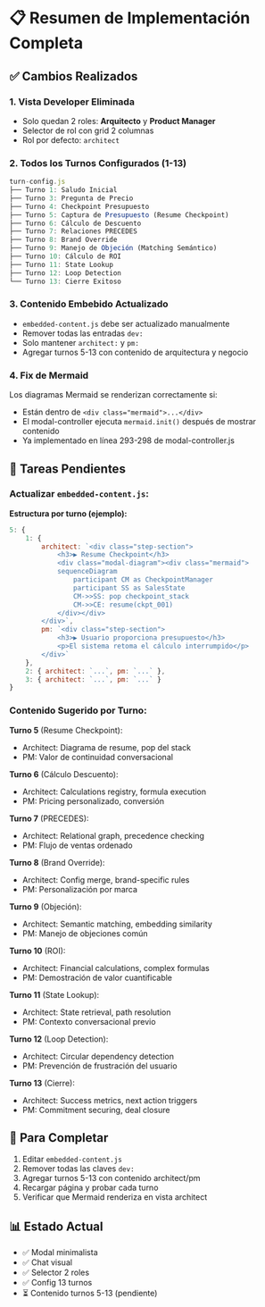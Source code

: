 # 📋 Resumen de Implementación Completa

## ✅ Cambios Realizados

### 1. **Vista Developer Eliminada**
- Solo quedan 2 roles: **Arquitecto** y **Product Manager**
- Selector de rol con grid 2 columnas
- Rol por defecto: `architect`

### 2. **Todos los Turnos Configurados (1-13)**
```javascript
turn-config.js
├── Turno 1: Saludo Inicial
├── Turno 3: Pregunta de Precio  
├── Turno 4: Checkpoint Presupuesto
├── Turno 5: Captura de Presupuesto (Resume Checkpoint)
├── Turno 6: Cálculo de Descuento
├── Turno 7: Relaciones PRECEDES
├── Turno 8: Brand Override
├── Turno 9: Manejo de Objeción (Matching Semántico)
├── Turno 10: Cálculo de ROI
├── Turno 11: State Lookup
├── Turno 12: Loop Detection
└── Turno 13: Cierre Exitoso
```

### 3. **Contenido Embebido Actualizado**
- `embedded-content.js` debe ser actualizado manualmente
- Remover todas las entradas `dev:` 
- Solo mantener `architect:` y `pm:`
- Agregar turnos 5-13 con contenido de arquitectura y negocio

### 4. **Fix de Mermaid**
Los diagramas Mermaid se renderizan correctamente si:
- Están dentro de `<div class="mermaid">...</div>`
- El modal-controller ejecuta `mermaid.init()` después de mostrar contenido
- Ya implementado en línea 293-298 de modal-controller.js

## 📝 Tareas Pendientes

### Actualizar `embedded-content.js`:

**Estructura por turno (ejemplo):**
```javascript
5: {
    1: {
        architect: `<div class="step-section">
            <h3>▶️ Resume Checkpoint</h3>
            <div class="modal-diagram"><div class="mermaid">
            sequenceDiagram
                participant CM as CheckpointManager
                participant SS as SalesState
                CM->>SS: pop checkpoint_stack
                CM->>CE: resume(ckpt_001)
            </div></div>
        </div>`,
        pm: `<div class="step-section">
            <h3>▶️ Usuario proporciona presupuesto</h3>
            <p>El sistema retoma el cálculo interrumpido</p>
        </div>`
    },
    2: { architect: `...`, pm: `...` },
    3: { architect: `...`, pm: `...` }
}
```

### Contenido Sugerido por Turno:

**Turno 5** (Resume Checkpoint):
- Architect: Diagrama de resume, pop del stack
- PM: Valor de continuidad conversacional

**Turno 6** (Cálculo Descuento):
- Architect: Calculations registry, formula execution
- PM: Pricing personalizado, conversión

**Turno 7** (PRECEDES):
- Architect: Relational graph, precedence checking
- PM: Flujo de ventas ordenado

**Turno 8** (Brand Override):
- Architect: Config merge, brand-specific rules
- PM: Personalización por marca

**Turno 9** (Objeción):
- Architect: Semantic matching, embedding similarity
- PM: Manejo de objeciones común

**Turno 10** (ROI):
- Architect: Financial calculations, complex formulas
- PM: Demostración de valor cuantificable

**Turno 11** (State Lookup):
- Architect: State retrieval, path resolution
- PM: Contexto conversacional previo

**Turno 12** (Loop Detection):
- Architect: Circular dependency detection
- PM: Prevención de frustración del usuario

**Turno 13** (Cierre):
- Architect: Success metrics, next action triggers
- PM: Commitment securing, deal closure

## 🎯 Para Completar

1. Editar `embedded-content.js`
2. Remover todas las claves `dev:`
3. Agregar turnos 5-13 con contenido architect/pm
4. Recargar página y probar cada turno
5. Verificar que Mermaid renderiza en vista architect

## 📊 Estado Actual

- ✅ Modal minimalista
- ✅ Chat visual
- ✅ Selector 2 roles
- ✅ Config 13 turnos
- ⏳ Contenido turnos 5-13 (pendiente)
